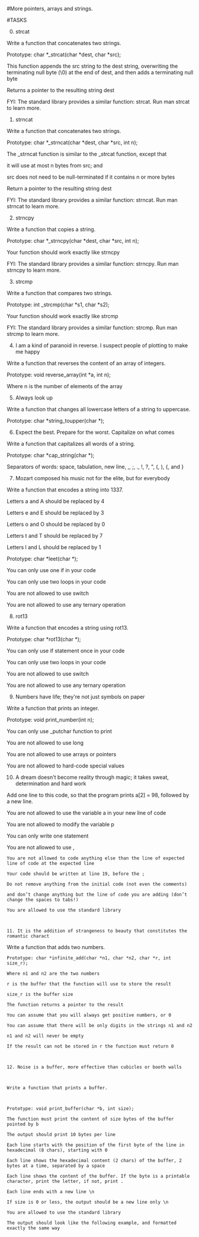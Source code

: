 #More pointers, arrays and strings.



#TASKS



0. strcat



Write a function that concatenates two strings.



Prototype: char *_strcat(char *dest, char *src);

This function appends the src string to the dest string, overwriting the terminating null byte (\0) at the end of dest, and then adds a terminating null byte

Returns a pointer to the resulting string dest

FYI: The standard library provides a similar function: strcat. Run man strcat to learn more.



1. strncat



Write a function that concatenates two strings.



Prototype: char *_strncat(char *dest, char *src, int n);

The _strncat function is similar to the _strcat function, except that

it will use at most n bytes from src; and

src does not need to be null-terminated if it contains n or more bytes

Return a pointer to the resulting string dest

FYI: The standard library provides a similar function: strncat. Run man strncat to learn more.



2. strncpy



Write a function that copies a string.



Prototype: char *_strncpy(char *dest, char *src, int n);

Your function should work exactly like strncpy

FYI: The standard library provides a similar function: strncpy. Run man strncpy to learn more.



3. strcmp



Write a function that compares two strings.



Prototype: int _strcmp(char *s1, char *s2);

Your function should work exactly like strcmp

FYI: The standard library provides a similar function: strcmp. Run man strcmp to learn more.



4. I am a kind of paranoid in reverse. I suspect people of plotting to make me happy



Write a function that reverses the content of an array of integers.



Prototype: void reverse_array(int *a, int n);

Where n is the number of elements of the array





5. Always look up



Write a function that changes all lowercase letters of a string to uppercase.



Prototype: char *string_toupper(char *);



6. Expect the best. Prepare for the worst. Capitalize on what comes



Write a function that capitalizes all words of a string.



Prototype: char *cap_string(char *);

Separators of words: space, tabulation, new line, ,, ;, ., !, ?, ", (, ), {, and }



7. Mozart composed his music not for the elite, but for everybody



Write a function that encodes a string into 1337.



Letters a and A should be replaced by 4

Letters e and E should be replaced by 3

Letters o and O should be replaced by 0

Letters t and T should be replaced by 7

Letters l and L should be replaced by 1

Prototype: char *leet(char *);

You can only use one if in your code

You can only use two loops in your code

You are not allowed to use switch

You are not allowed to use any ternary operation



8. rot13



Write a function that encodes a string using rot13.



Prototype: char *rot13(char *);

You can only use if statement once in your code

You can only use two loops in your code

You are not allowed to use switch

You are not allowed to use any ternary operation



9. Numbers have life; they're not just symbols on paper



Write a function that prints an integer.



Prototype: void print_number(int n);

You can only use _putchar function to print

You are not allowed to use long

You are not allowed to use arrays or pointers

You are not allowed to hard-code special values



10. A dream doesn't become reality through magic; it takes sweat, determination and hard work



Add one line to this code, so that the program prints a[2] = 98, followed by a new line.



You are not allowed to use the variable a in your new line of code

You are not allowed to modify the variable p

You can only write one statement

You are not allowed to use ,

    You are not allowed to code anything else than the line of expected line of code at the expected line

    Your code should be written at line 19, before the ;

    Do not remove anything from the initial code (not even the comments)

	and don’t change anything but the line of code you are adding (don’t change the spaces to tabs!)

	You are allowed to use the standard library



	11. It is the addition of strangeness to beauty that constitutes the romantic charact
Write a function that adds two numbers.



	Prototype: char *infinite_add(char *n1, char *n2, char *r, int size_r);

	Where n1 and n2 are the two numbers

	r is the buffer that the function will use to store the result

	size_r is the buffer size

	The function returns a pointer to the result

	You can assume that you will always get positive numbers, or 0

	You can assume that there will be only digits in the strings n1 and n2

	n1 and n2 will never be empty

	If the result can not be stored in r the function must return 0



	12. Noise is a buffer, more effective than cubicles or booth walls



	Write a function that prints a buffer.



	Prototype: void print_buffer(char *b, int size);

	The function must print the content of size bytes of the buffer pointed by b

	The output should print 10 bytes per line

	Each line starts with the position of the first byte of the line in hexadecimal (8 chars), starting with 0

	Each line shows the hexadecimal content (2 chars) of the buffer, 2 bytes at a time, separated by a space

	Each line shows the content of the buffer. If the byte is a printable character, print the letter, if not, print .

	Each line ends with a new line \n

	If size is 0 or less, the output should be a new line only \n

	You are allowed to use the standard library

	The output should look like the following example, and formatted exactly the same way




